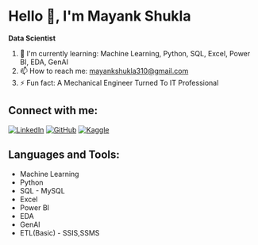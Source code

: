 # Hello 👋, I'm Mayank Shukla

**Data Scientist**

1. 🌱 I'm currently learning: Machine Learning, Python, SQL, Excel, Power BI, EDA, GenAI
2. 📫 How to reach me: mayankshukla310@gmail.com
3. ⚡ Fun fact: A Mechanical Engineer Turned To IT Professional

## Connect with me:
[![LinkedIn](https://img.shields.io/badge/LinkedIn-blue?style=flat&logo=linkedin)](https://www.linkedin.com/in/mayank-shukla-9683072a6/)
[![GitHub](https://img.shields.io/badge/GitHub-black?style=flat&logo=github)](https://github.com/mayankshukla95)
[![Kaggle](https://img.shields.io/badge/Kaggle-blue?style=flat&logo=kaggle)](https://www.kaggle.com/)

## Languages and Tools:
- Machine Learning
- Python
- SQL - MySQL
- Excel
- Power BI
- EDA
- GenAI
- ETL(Basic) - SSIS,SSMS
